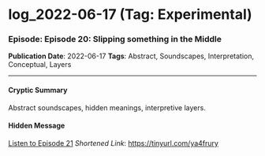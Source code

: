 # log_2022-06-17 (Tag: Experimental)

### Episode: Episode 20: Slipping something in the Middle

**Publication Date**: 2022-06-17
**Tags**: Abstract, Soundscapes, Interpretation, Conceptual, Layers

---

#### Cryptic Summary
Abstract soundscapes, hidden meanings, interpretive layers.

#### Hidden Message


[Listen to Episode 21](https://tinyurl.com/ya4frury)
*Shortened Link*: https://tinyurl.com/ya4frury
